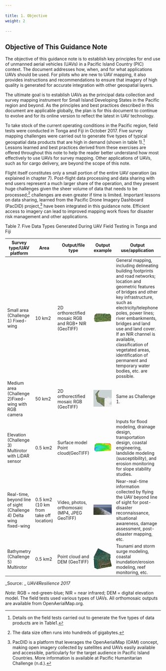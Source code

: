 ```yaml
---

title: 1. Objective
weight: 2

---
```



## Objective of This Guidance Note

The objective of this guidance note is to establish key principles for end use of unmanned aerial vehicles (UAVs) in a Pacific Island Country (PIC) context. The document addresses how, when, and for what applications UAVs should be used. For pilots who are new to UAV mapping, it also provides instructions and recommendations to ensure that imagery of high quality is generated for accurate integration with other geospatial layers. 

The ultimate goal is to establish UAVs as the principal data collection and survey mapping instrument for Small Island Developing States in the Pacific region and beyond. As the principles and best practices described in this document are applicable globally, the plan is for this document to continue to evolve and for its online version to reflect the latest in UAV technology.  

To take stock of the current operating conditions in the Pacific region, field tests were conducted in Tonga and Fiji in October 2017. Five survey mapping challenges were carried out to generate five types of typical geospatial data products that are high in demand (shown in table 1).[^1] Lessons learned and best practices derived from these exercises are offered throughout this note to help the reader better understand how most effectively to use UAVs for survey mapping. Other applications of UAVs, such as for cargo delivery, are beyond the scope of this note.

Flight itself constitutes only a small portion of the entire UAV operation (as explained in chapter 7). Post-flight data processing and data sharing with end users represent a much larger share of the operation, and they present huge challenges given the sheer volume of data that needs to be processed;[^2] challenges are even greater if time is limited. Important lessons on data sharing, learned from the Pacific Drone Imagery Dashboard (PacDID) project,[^3] have been integrated in this guidance note. Efficient access to imagery can lead to improved mapping work flows for disaster risk management and other applications. 

Table 7. Five Data Types Generated During UAV Field Testing in Tonga and Fiji 



|Survey type/UAV platform|Area|Output/file type|Output example|Output use/application|
|--- |--- |--- |--- |--- |
|Small area (Challenge 1) Fixed-wing|10 km2|2D orthorectified mosaic RGB and RGB+ NIR  (GeoTIFF)|![](/images/Technical-Guidelines0.png)|General mapping, including delineating building footprints and road networks; location and geometric features of bridges and other key infrastructure, such as electricity/telephone poles, power lines; river embankments, bridges and land use and land cover. If an NIR channel is available, classification of vegetated areas, identification of permanent and temporary water bodies, etc. are possible.|
|Medium area (Challenge 2)Fixed-wing with RGB camera|50 km2|2D orthorectified mosaic RGB (GeoTIFF)|![](/images/Technical-Guidelines1.png)|Same as Challenge 1.|
|Elevation (Challenge 3) Multirotor with LiDAR sensor|0.5 km2|Surface model Point cloud(GeoTIFF)|![](/images/Technical-Guidelines2.png)|Inputs for flood modeling, drainage design, transportation design, coastal engineering, landslide modeling (susceptibility), and erosion monitoring for slope stability studies.|
|Real-time, beyond line of sight (Challenge 4) Delta wing fixed-wing|0.5 km2 (10 km from take off location)|Video, photos, orthomosaic (MP4, JPEG GeoTIFF)|![](/images/Technical-Guidelines3.jpg)|Near-real-time information collected by flying the UAV beyond line of sight for post-disaster reconnaissance, situational awareness, damage assessment, post-disaster mapping, etc.|
|Bathymetry (Challenge 5) Multirotor|0.5 km2|Point cloud and DEM (GeoTIFF)|![](/images/Technical-Guidelines4.jpg)|Tsunami and storm surge modeling, coastal inundation/erosion modeling, reef monitoring, etc.|


_Source: _ _UAV4Resilience 2017_

_Note:_ RGB = red-green-blue; NIR = near infrared; DEM = digital elevation model. The field tests used various types of UAVs. All orthomosaic outputs are available from OpenAerialMap.org.


[^1]: 
     Details on the field tests carried out to generate the five types of data products are in Table1.

[^2]: 
     The data size often runs into hundreds of gigabytes.

[^3]: 
     PacDID is a platform that leverages the OpenAerialMap (OAM) concept, making open imagery collected by satellites and UAVs easily available and accessible, particularly for the target audience in Pacific Island Countries. More information is available at Pacific Humanitarian Challenge (n.d.).
